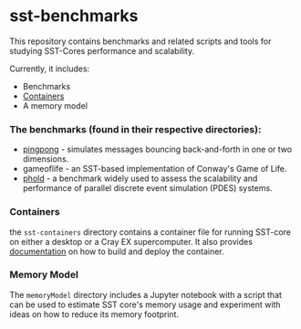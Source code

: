 # sst-benchmarks

This repository contains benchmarks and related scripts and tools for studying
SST-Cores performance and scalability.

Currently, it includes:

- Benchmarks
- [Containers](sst-containers/README.md)
- A memory model

### The benchmarks (found in their respective directories):
- [pingpong](pingpong/README.md) - simulates messages bouncing back-and-forth in one or two dimensions.
- gameoflife - an SST-based implementation of Conway's Game of Life.
- [phold](phold/README.md) - a benchmark widely used to assess the scalability and performance of parallel discrete event simulation (PDES) systems.

### Containers
the `sst-containers` directory contains a container file for running SST-core
on either a desktop or a Cray EX supercomputer. It also provides
[documentation](sst-containers/README.md) on how to build and deploy the
container.

### Memory Model
The `memoryModel` directory includes a Jupyter notebook with a script that can
be used to estimate SST core's memory usage and experiment with ideas on how to
reduce its memory footprint.
